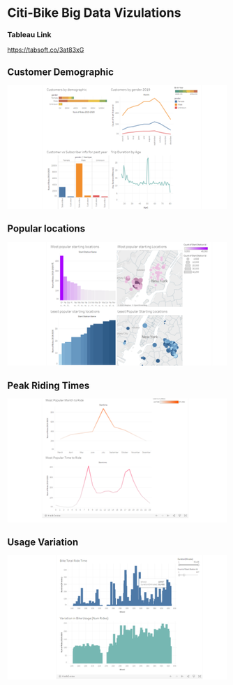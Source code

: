 # Citi-Bike Big Data Vizulations #

### Tableau Link ###
https://tabsoft.co/3at83xG

## Customer Demographic ##
![](img/demographic.png)
## Popular locations ##
![](img/start.png)
## Peak Riding Times ##
![](img/month.png)
## Usage Variation ##
![](img/bikestats.png)


